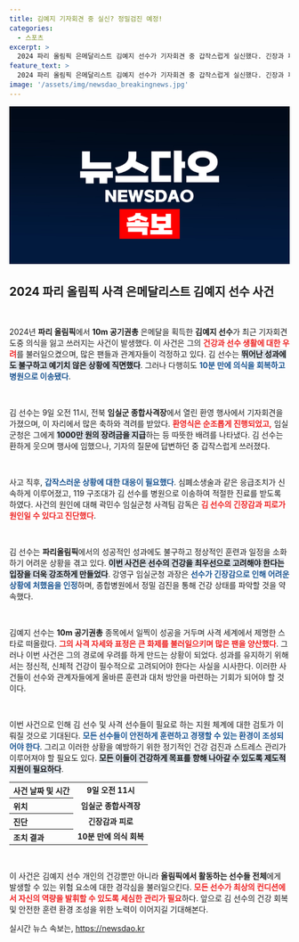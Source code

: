 ```yaml
---
title: 김예지 기자회견 중 실신? 정밀검진 예정!
categories:
  - 스포츠
excerpt: >
  2024 파리 올림픽 은메달리스트 김예지 선수가 기자회견 중 갑작스럽게 실신했다. 긴장과 피로가 원인으로 지목되며, 10분만에 의식을 회복한 그는 건강 검진을 받기로 했다.
feature_text: >
  2024 파리 올림픽 은메달리스트 김예지 선수가 기자회견 중 갑작스럽게 실신했다. 긴장과 피로가 원인으로 지목되며, 10분만에 의식을 회복한 그는 건강 검진을 받기로 했다.
image: '/assets/img/newsdao_breakingnews.jpg'
---
```


<p><img src="/assets/img/newsdao_breakingnews.jpg" alt="ranknews 속보" /></p>

<h2 data-ke-size="size26">2024 파리 올림픽 사격 은메달리스트 김예지 선수 사건</h2>

<p data-ke-size="size16">&nbsp;</p>

<p>2024년 <b>파리 올림픽</b>에서 <b>10m 공기권총</b> 은메달을 획득한 <b>김예지 선수</b>가 최근 기자회견 도중 의식을 잃고 쓰러지는 사건이 발생했다. 이 사건은 그의 <b><span style="color: #ee2323;">건강과 선수 생활에 대한 우려</span></b>를 불러일으켰으며, 많은 팬들과 관계자들이 걱정하고 있다. 김 선수는 <b><span style="background-color: #21538527;">뛰어난 성과에도 불구하고 예기치 않은 상황에 직면했다</span></b>. 그러나 다행히도 <b><span style="color: #1a5490;">10분 만에 의식을 회복하고 병원으로 이송됐다</span></b>.</p>

<p data-ke-size="size16">&nbsp;</p>

<p>김 선수는 9일 오전 11시, 전북 <b>임실군 종합사격장</b>에서 열린 환영 행사에서 기자회견을 가졌으며, 이 자리에서 많은 축하와 격려를 받았다. <b><span style="color: #ee2323;">환영식은 순조롭게 진행되었고,</span></b> 임실군청은 그에게 <b><span style="background-color: #21538527;">1000만 원의 장려금을 지급</span></b>하는 등 따뜻한 배려를 나타냈다. 김 선수는 환하게 웃으며 행사에 임했으나, 기자의 질문에 답변하던 중 갑작스럽게 쓰러졌다.</p>

<p data-ke-size="size16">&nbsp;</p>

<p>사고 직후, <b><span style="color: #1a5490;">갑작스러운 상황에 대한 대응이 필요했다</span></b>. 심폐소생술과 같은 응급조치가 신속하게 이루어졌고, 119 구조대가 김 선수를 병원으로 이송하여 적절한 진료를 받도록 하였다. 사건의 원인에 대해 곽민수 임실군청 사격팀 감독은 <b><span style="color: #ee2323;">김 선수의 긴장감과 피로가 원인일 수 있다고 진단했다</span></b>.</p>

<p data-ke-size="size16">&nbsp;</p>

<p>김 선수는 <b>파리올림픽</b>에서의 성공적인 성과에도 불구하고 정상적인 훈련과 일정을 소화하기 어려운 상황을 겪고 있다. <b><span style="background-color: #21538527;">이번 사건은 선수의 건강을 최우선으로 고려해야 한다는 입장을 더욱 강조하게 만들었다</span></b>. 강영구 임실군청 과장은 <b><span style="color: #1a5490;">선수가 긴장감으로 인해 어려운 상황에 처했음을 인정</span></b>하며, 종합병원에서 정밀 검진을 통해 건강 상태를 파악할 것을 약속했다.</p>

<p data-ke-size="size16">&nbsp;</p>

<p>김예지 선수는 <b>10m 공기권총</b> 종목에서 일찍이 성공을 거두며 사격 세계에서 제명한 스타로 떠올랐다. <b><span style="color: #ee2323;">그의 사격 자세와 표정은 큰 화제를 불러일으키며 많은 팬을 양산했다</span></b>. 그러나 이번 사건은 그의 경로에 우려를 하게 만드는 상황이 되었다. 성과를 유지하기 위해서는 정신적, 신체적 건강이 필수적으로 고려되어야 한다는 사실을 시사한다. 이러한 사건들이 선수와 관계자들에게 올바른 훈련과 대처 방안을 마련하는 기회가 되어야 할 것이다.</p>

<p data-ke-size="size16">&nbsp;</p>

<p>이번 사건으로 인해 김 선수 및 사격 선수들이 필요로 하는 지원 체계에 대한 검토가 이뤄질 것으로 기대된다. <b><span style="color: #1a5490;">모든 선수들이 안전하게 훈련하고 경쟁할 수 있는 환경이 조성되어야 한다</span></b>. 그리고 이러한 상황을 예방하기 위한 정기적인 건강 검진과 스트레스 관리가 이루어져야 할 필요도 있다. <b><span style="background-color: #21538527;">모든 이들이 건강하게 목표를 향해 나아갈 수 있도록 제도적 지원이 필요하다</span></b>. </p>

<table>
  <tr>
    <th style="text-align: left;"><b>사건 날짜 및 시간</b></th>
    <td style="text-align: center; height: 17px;"><b>9일 오전 11시</b></td>
  </tr>
  <tr>
    <th style="text-align: left;"><b>위치</b></th>
    <td style="text-align: center; height: 17px;"><b>임실군 종합사격장</b></td>
  </tr>
  <tr>
    <th style="text-align: left;"><b>진단</b></th>
    <td style="text-align: center; height: 17px;"><b>긴장감과 피로</b></td>
  </tr>
  <tr>
    <th style="text-align: left;"><b>조치 결과</b></th>
    <td style="text-align: center; height: 17px;"><b>10분 만에 의식 회복</b></td>
  </tr>
</table>

<p data-ke-size="size16">&nbsp;</p>

<p>이 사건은 김예지 선수 개인의 건강뿐만 아니라 <b>올림픽에서 활동하는 선수들 전체</b>에게 발생할 수 있는 위험 요소에 대한 경각심을 불러일으킨다. <b><span style="color: #ee2323;">모든 선수가 최상의 컨디션에서 자신의 역량을 발휘할 수 있도록 세심한 관리가 필요</span></b>하다. 앞으로 김 선수의 건강 회복 및 안전한 훈련 환경 조성을 위한 노력이 이어지길 기대해본다.</p>
실시간 뉴스 속보는, <a href="https://newsdao.kr" rel="dofollow">https://newsdao.kr</a>


